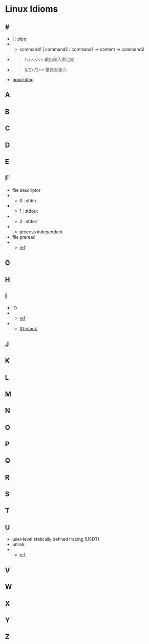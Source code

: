 # Linux Idioms

## \#

* | : pipe
* + command1 | command2 : command1 -> content -> command2
* >/</>>/<< 输出输入重定向
* >&/2>/2>> 错误重定向
* [good-blog](http://ytliu.info/blog/2015/01/24/zhi-shi-zheng-li-%282015-dot-1%29/)

## A


## B



## C


## D



## E


## F

* file descriptor
* + 0 : stdin
* + 1 : stdout
* + 2 : stderr
* + process independent
* file preread
* + [ref](http://www.d-kai.me/linux%E6%96%87%E4%BB%B6%E7%B3%BB%E7%BB%9F%E9%A2%84%E8%AF%BB%E4%B8%80/)

## G


## H



## I
* IO
* + [ref](http://www.d-kai.me/linux-io%E8%AF%B7%E6%B1%82%E5%A4%84%E7%90%86%E6%B5%81%E7%A8%8B-1/)
* + [IO-stack](http://www.d-kai.me/linux-%E7%9A%84io%E5%B1%82%E6%AC%A1/)


## J



## K


## L



## M



## N



## O


## P



## Q



## R



## S



## T



## U
* user-level statically defined tracing (USDT) 
* unlink
* + [ref](http://www.d-kai.me/linux-close-%E4%B8%8Eunlink/)



## V



## W



## X



## Y



## Z

